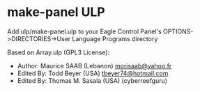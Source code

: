 make-panel ULP
=================

Add ulp/make-panel.ulp to your Eagle Control Panel's OPTIONS->DIRECTORIES->User Language Programs directory

Based on Array.ulp (GPL3 License):
  * Author: Maurice SAAB (Lebanon) morisaab@yahoo.fr
  * Edited By: Todd Beyer (USA) tbeyer74@hotmail.com
  * Edited By: Thomas M. Sasala (USA) (cyberreefguru)

